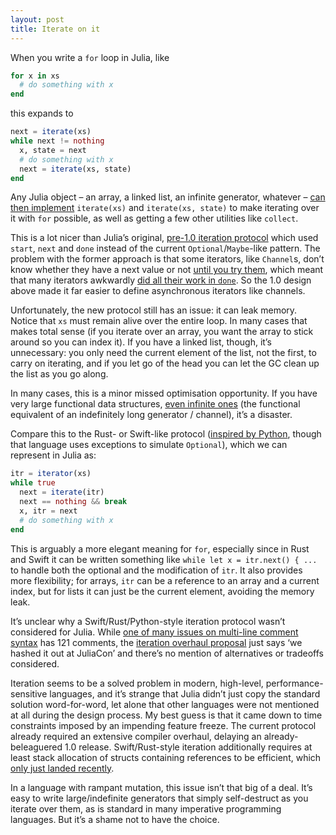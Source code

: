 ```yaml
---
layout: post
title: Iterate on it
---
```


When you write a `for` loop in Julia, like

```julia
for x in xs
  # do something with x
end

```

this expands to

```julia
next = iterate(xs)
while next != nothing
  x, state = next
  # do something with x
  next = iterate(xs, state)
end
```

Any Julia object – an array, a linked list, an infinite generator, whatever – [can then implement](https://docs.julialang.org/en/v1.4/manual/interfaces/) `iterate(xs)` and `iterate(xs, state)` to make iterating over it with `for` possible, as well as getting a few other utilities like `collect`.

This is a lot nicer than Julia’s original, [pre-1.0 iteration protocol](https://docs.julialang.org/en/v0.6/manual/interfaces/) which used `start`, `next` and `done` instead of the current `Optional`/`Maybe`-like pattern. The problem with the former approach is that some iterators, like `Channel`s, don’t know whether they have a next value or not [until you try them](https://github.com/JuliaLang/julia/issues/8149), which meant that many iterators awkwardly [did all their work in `done`](https://github.com/JuliaLang/julia/issues/6125). So the 1.0 design above made it far easier to define asynchronous iterators like channels.

Unfortunately, the new protocol still has an issue: it can leak memory. Notice that `xs` must remain alive over the entire loop. In many cases that makes total sense (if you iterate over an array, you want the array to stick around so you can index it). If you have a linked list, though, it’s unnecessary: you only need the current element of the list, not the first, to carry on iterating, and if you let go of the head you can let the GC clean up the list as you go along.

In many cases, this is a minor missed optimisation opportunity. If you have very large functional data structures, [even infinite ones](https://github.com/MikeInnes/Lazy.jl) (the functional equivalent of an indefinitely long generator / channel), it’s a disaster.

Compare this to the Rust- or Swift-like protocol ([inspired by Python](https://github.com/rust-lang/rust/pull/5810), though that language uses exceptions to simulate `Optional`), which we can represent in Julia as:

```julia
itr = iterator(xs)
while true
  next = iterate(itr)
  next == nothing && break
  x, itr = next
  # do something with x
end
```

This is arguably a more elegant meaning for `for`, especially since in Rust and Swift it can be written something like `while let x = itr.next() { ...` to handle both the optional and the modification of `itr`. It also provides more flexibility; for arrays, `itr` can be a reference to an array and a current index, but for lists it can just be the current element, avoiding the memory leak.

It’s unclear why a Swift/Rust/Python-style iteration protocol wasn’t considered for Julia. While [one of many issues on multi-line comment syntax](https://github.com/JuliaLang/julia/issues/69) has 121 comments, the [iteration overhaul proposal](https://github.com/JuliaLang/julia/issues/18823) just says ‘we hashed it out at JuliaCon’ and there’s no mention of alternatives or tradeoffs considered.

Iteration seems to be a solved problem in modern, high-level, performance-sensitive languages, and it’s strange that Julia didn’t just copy the standard solution word-for-word, let alone that other languages were not mentioned at all during the design process. My best guess is that it came down to time constraints imposed by an impending feature freeze. The current protocol already required an extensive compiler overhaul, delaying an already-beleaguered 1.0 release. Swift/Rust-style iteration additionally requires at least stack allocation of structs containing references to be efficient, which [only just landed recently](https://github.com/JuliaLang/julia/pull/33886).

In a language with rampant mutation, this issue isn’t that big of a deal. It’s easy to write large/indefinite generators that simply self-destruct as you iterate over them, as is standard in many imperative programming languages. But it’s a shame not to have the choice.
